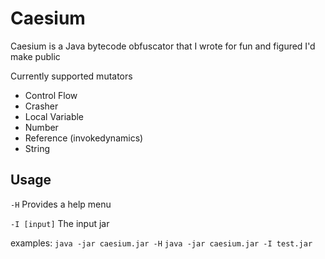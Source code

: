 # Caesium
Caesium is a Java bytecode obfuscator that I wrote for fun and figured I'd make public

Currently supported mutators
* Control Flow
* Crasher
* Local Variable
* Number
* Reference (invokedynamics)
* String

## Usage
`-H` Provides a help menu

`-I [input]` The input jar

examples: 
`java -jar caesium.jar -H`
`java -jar caesium.jar -I test.jar`
